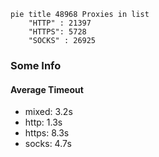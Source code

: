 
```mermaid
pie title 48968 Proxies in list
    "HTTP" : 21397
    "HTTPS": 5728
    "SOCKS" : 26925
```

### Some Info
#### Average Timeout

- mixed: 3.2s
- http: 1.3s
- https: 8.3s
- socks: 4.7s